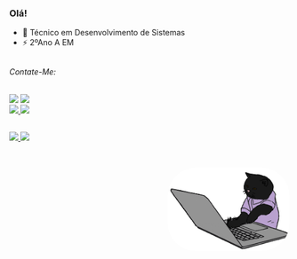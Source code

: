 ### Olá!


- 🔭 Técnico em Desenvolvimento de Sistemas
- ⚡ 2ºAno A EM

##

</div>
    <h6> Contate-Me: </h6>
  <div>    
  <a href="https://instagram.com/rennaneloii" target="_blank"><img src="https://img.shields.io/badge/-Instagram-%23E4405F?style=for-the-badge&logo=instagram&logoColor=white" target="_blank"></a> 
  <a href = "mailto:rennaneloi@gmail.com"><img src="https://img.shields.io/badge/-Gmail-%23333?style=for-the-badge&logo=gmail&logoColor=white" target="_blank"></a> 
  <br>
   <a href="https://github.com/rennaneloi">
  <img height="170em" src="https://github-readme-stats.vercel.app/api?username=rennaneloi&show_icons=true&theme=github_dark&include_all_commits=true&count_private=true"/>
  <img height="120em" src="https://github-readme-stats.vercel.app/api/top-langs/?username=rennaneloi&layout=compact&langs_count=7&theme=github_dark"/>
</div>

##  
  
</div>
    <a href="https://github.com/rennaneloi">
  <img height="170em" src="https://github-readme-stats.vercel.app/api?username=rennaneloi&show_icons=true&theme=github_dark&include_all_commits=true&count_private=true"/>
  <img height="120em" src="https://github-readme-stats.vercel.app/api/top-langs/?username=rennaneloi&layout=compact&langs_count=7&theme=github_dark"/>
</div>
    
 ##
    
  <div style="display: inline_block"><br>
     <img align="right" alt="coding-cat" src="https://raw.githubusercontent.com/HolyZheng/holyZheng-blog/master/images/coding.gif" height="150" style="border-radius:50px;"
    
</div>
